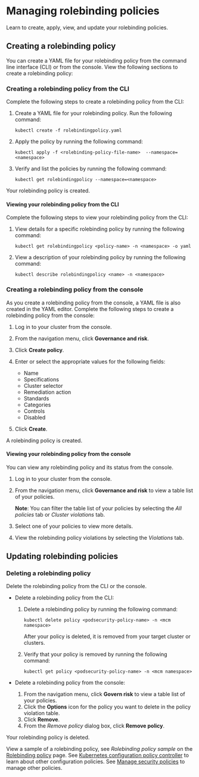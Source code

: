 # Managing rolebinding policies

Learn to create, apply, view, and update your rolebinding policies.

## Creating a rolebinding policy 

You can create a YAML file for your rolebinding policy from the command line interface (CLI) or from the console. View the following sections to create a rolebinding policy:

### Creating a rolebinding policy from the CLI

Complete the following steps to create a rolebinding policy from the CLI:

1. Create a YAML file for your rolebinding policy. Run the following command:

   ```
   kubectl create -f rolebindingpolicy.yaml
   ```

2. Apply the policy by running the following command:

   ```
   kubectl apply -f <rolebinding-policy-file-name>  --namespace=<namespace>
   ```

3. Verify and list the policies by running the following command:

   ```
   kubectl get rolebindingpolicy --namespace=<namespace>
   ```

Your rolebinding policy is created.

#### Viewing your rolebinding policy from the CLI

Complete the following steps to view your rolebinding policy from the CLI:

1. View details for a specific rolebinding policy by running the following command:

   ```
   kubectl get rolebindingpolicy <policy-name> -n <namespace> -o yaml
   ```

2. View a description of your rolebinding policy by running the following command:

   ```
   kubectl describe rolebindingpolicy <name> -n <namespace>
   ```

### Creating a rolebinding policy from the console

As you create a rolebinding policy from the console, a YAML file is also created in the YAML editor. Complete the following steps to create a rolebinding policy from the console:

1. Log in to your cluster from the console.
2. From the navigation menu, click **Governance and risk**.
3. Click **Create policy**.
4. Enter or select the appropriate values for the following fields:
   * Name
   * Specifications
   * Cluster selector
   * Remediation action
   * Standards
   * Categories
   * Controls
   * Disabled

5. Click **Create**.

A rolebinding policy is created.

#### Viewing your rolebinding policy from the console

You can view any rolebinding policy and its status from the console.

1. Log in to your cluster from the console.
2. From the navigation menu, click **Governance and risk** to view a table list of your policies.
   
   **Note**: You can filter the table list of your policies by selecting the _All policies_ tab or _Cluster violations_ tab.

4. Select one of your policies to view more details.
5. View the rolebinding policy violations by selecting the _Violations_ tab.

## Updating rolebinding policies

### Deleting a rolebinding policy

Delete the rolebinding policy from the CLI or the console. 

* Delete a rolebinding policy from the CLI:

  1. Delete a rolebinding policy by running the following command: <!--verify command `namespace`-->

      ```
      kubectl delete policy <podsecurity-policy-name> -n <mcm namespace>  
      ```

      After your policy is deleted, it is removed from your target cluster or clusters.

  2. Verify that your policy is removed by running the following command:

      ```
      kubectl get policy <podsecurity-policy-name> -n <mcm namespace>
      ```
      
* Delete a rolebinding policy from the console:

  1. From the navigation menu, click **Govern risk** to view a table list of your policies.
  2. Click the **Options** icon for the policy you want to delete in the policy violation table.
  3. Click **Remove**.
  4. From the _Remove policy_ dialog box, click **Remove policy**.

Your rolebinding policy is deleted.

View a sample of a rolebinding policy, see _Rolebinding policy sample_ on the [Rolebinding policy](rolebinding_policy.md) page. See [Kubernetes configuration policy controller](config_policy_ctrl.md) to learn about other configuration policies. See [Manage security policies](manage_policy_overview.md) to manage other policies.
